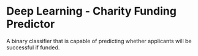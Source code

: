 # Deep Learning - Charity Funding Predictor


A binary classifier that is capable of predicting whether applicants will be successful if funded.
